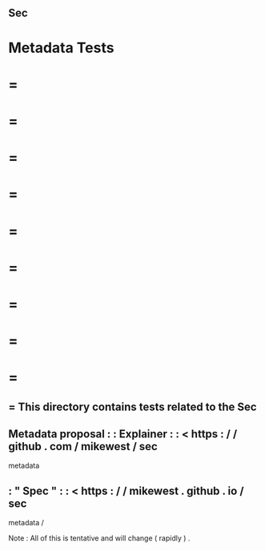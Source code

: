 Sec
-
Metadata
Tests
=
=
=
=
=
=
=
=
=
=
=
=
=
=
=
=
=
=
=
=
This
directory
contains
tests
related
to
the
Sec
-
Metadata
proposal
:
:
Explainer
:
:
<
https
:
/
/
github
.
com
/
mikewest
/
sec
-
metadata
>
:
"
Spec
"
:
:
<
https
:
/
/
mikewest
.
github
.
io
/
sec
-
metadata
/
>
Note
:
All
of
this
is
tentative
and
will
change
(
rapidly
)
.
